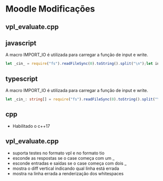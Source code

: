 # Moodle Modificações

## vpl_evaluate.cpp

## javascript

A macro IMPORT_IO é utilizada para carregar a função de input e write.

```js
let _cin_ = require("fs").readFileSync(0).toString().split("\n");let input = () => _cin_.length === 0 ? "" : _cin_.shift();let write = (text, end="\n") => process.stdout.write("" + text + end);
```

## typescript

A macro IMPORT_IO é utilizada para carregar a função de input e write.

```ts
let _cin_: string[] = require("fs").readFileSync(0).toString().split("\n");let input = () : string => _cin_.length === 0 ? "" : _cin_.shift()!;let write = (text: any, end:string="\n")=> process.stdout.write("" + text + end);
```

## cpp

- Habilitado o c++17

## vpl_evaluate.cpp

- suporta testes no formato vpl e no formato tio
- esconde as respostas se o case começa com um _
- esconde entradas e saídas se o case começa com dois _
- mostra o diff vertical indicando qual linha está errada
- mostra na linha errada a renderização dos whitespaces
